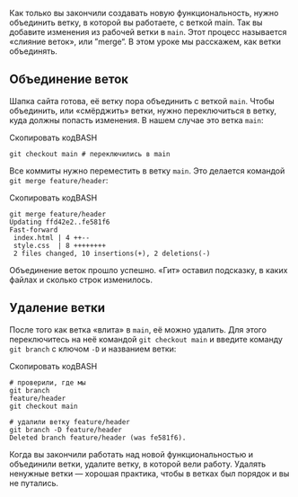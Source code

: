 

Как только вы закончили создавать новую функциональность, нужно объединить ветку, в которой вы работаете, с веткой main. Так вы добавите изменения из рабочей ветки в `main`. Этот процесс называется «слияние веток», или ”merge“. В этом уроке мы расскажем, как ветки объединять.

## Объединение веток

Шапка сайта готова, её ветку пора объединить с веткой `main`. Чтобы объединить, или «смёрджить» ветки, нужно переключиться в ветку, куда должны попасть изменения. В нашем случае это ветка `main`:

Скопировать кодBASH

```
git checkout main # переключились в main 
```

Все коммиты нужно переместить в ветку `main`. Это делается командой `git merge feature/header`:

Скопировать кодBASH

```
git merge feature/header
Updating ffd42e2..fe581f6
Fast-forward
 index.html | 4 ++--
 style.css  | 8 ++++++++
 2 files changed, 10 insertions(+), 2 deletions(-) 
```

Объединение веток прошло успешно. «Гит» оставил подсказку, в каких файлах и сколько строк изменилось.

## Удаление ветки

После того как ветка «влита» в `main`, её можно удалить. Для этого переключитесь на неё командой `git checkout main` и введите команду `git branch` с ключом `-D` и названием ветки:

Скопировать кодBASH

```
# проверили, где мы
git branch
feature/header
git checkout main

# удалили ветку feature/header
git branch -D feature/header
Deleted branch feature/header (was fe581f6). 
```

Когда вы закончили работать над новой функциональностью и объединили ветки, удалите ветку, в которой вели работу. Удалять ненужные ветки — хорошая практика, чтобы в ветках был порядок и вы не путались.